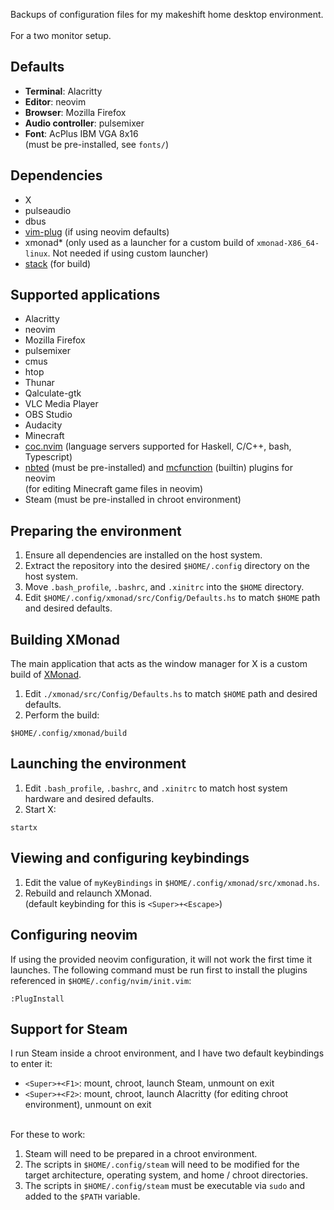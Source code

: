 Backups of configuration files for my makeshift home desktop environment.
<br><br>
For a two monitor setup.

## Defaults
- **Terminal**: Alacritty
- **Editor**: neovim
- **Browser**: Mozilla Firefox
- **Audio controller**: pulsemixer
- **Font**: AcPlus IBM VGA 8x16<br>(must be pre-installed, see `fonts/`)

## Dependencies
- X
- pulseaudio
- dbus
- [vim-plug](https://github.com/junegunn/vim-plug) (if using neovim defaults)
- xmonad* (only used as a launcher for a custom build of `xmonad-X86_64-linux`. Not needed if using custom launcher)
- [stack](https://github.com/commercialhaskell/stack) (for build)

## Supported applications
- Alacritty
- neovim
- Mozilla Firefox
- pulsemixer
- cmus
- htop
- Thunar
- Qalculate-gtk
- VLC Media Player
- OBS Studio
- Audacity
- Minecraft
- [coc.nvim](https://github.com/neoclide/coc.nvim) (language servers supported for Haskell, C/C++, bash, Typescript)
- [nbted](https://github.com/C4K3/nbted) (must be pre-installed) and [mcfunction](https://minecraft.fandom.com/wiki/Function_(Java_Edition)) (builtin) plugins for neovim<br>(for editing Minecraft game files in neovim)
- Steam (must be pre-installed in chroot environment)

## Preparing the environment
1. Ensure all dependencies are installed on the host system.
2. Extract the repository into the desired `$HOME/.config` directory on the host system.
3. Move `.bash_profile`, `.bashrc`, and `.xinitrc` into the `$HOME` directory.
4. Edit `$HOME/.config/xmonad/src/Config/Defaults.hs` to match `$HOME` path and desired defaults.

## Building XMonad
The main application that acts as the window manager for X is a custom build of [XMonad](https://xmonad.org/).<br>
1. Edit `./xmonad/src/Config/Defaults.hs` to match `$HOME` path and desired defaults.
2. Perform the build:
```
$HOME/.config/xmonad/build
```

## Launching the environment
1. Edit `.bash_profile`, `.bashrc`, and `.xinitrc` to match host system hardware and desired defaults.
2. Start X:
```
startx
```

## Viewing and configuring keybindings
1. Edit the value of `myKeyBindings` in `$HOME/.config/xmonad/src/xmonad.hs`.
2. Rebuild and relaunch XMonad.<br>(default keybinding for this is `<Super>+<Escape>`)

## Configuring neovim
If using the provided neovim configuration, it will not work the first time it launches. The following command must be run first to install the plugins referenced in `$HOME/.config/nvim/init.vim`:
```
:PlugInstall
```

## Support for Steam
I run Steam inside a chroot environment, and I have two default keybindings to enter it:
- `<Super>+<F1>`: mount, chroot, launch Steam, unmount on exit 
- `<Super>+<F2>`: mount, chroot, launch Alacritty (for editing chroot environment), unmount on exit
<br>
For these to work:

1. Steam will need to be prepared in a chroot environment.
2. The scripts in `$HOME/.config/steam` will need to be modified for the target architecture, operating system, and home / chroot directories.
3. The scripts in `$HOME/.config/steam` must be executable via `sudo` and added to the `$PATH` variable.
